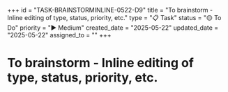 +++
id = "TASK-BRAINSTORMINLINE-0522-D9"
title = "To brainstorm - Inline editing of type, status, priority, etc."
type = "📋 Task"
status = "🟡 To Do"
priority = "▶️ Medium"
created_date = "2025-05-22"
updated_date = "2025-05-22"
assigned_to = ""
+++

# To brainstorm - Inline editing of type, status, priority, etc.


